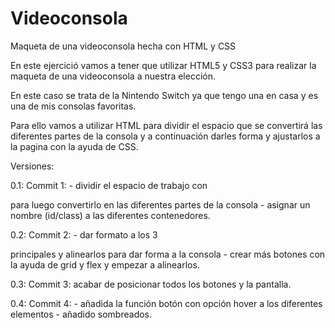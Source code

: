 # Videoconsola
Maqueta de una videoconsola hecha con HTML y CSS

En este ejercició vamos a tener que utilizar HTML5 y CSS3 para realizar la maqueta de una videoconsola a nuestra elección.

En este caso se trata de la Nintendo Switch ya que tengo una en casa y es una de mis consolas favoritas.

Para ello vamos a utilizar HTML para dividir el espacio que se convertirá las diferentes partes de la consola y a continuación darles forma y ajustarlos a la pagina con la ayuda de CSS.


Versiones:

0.1: Commit 1:  - dividir el espacio de trabajo con <div> para luego convertirlo en las diferentes partes de la consola
                - asignar un nombre (id/class) a las diferentes contenedores.

0.2: Commit 2:  - dar formato a los 3 <div> principales y alinearlos para dar forma a la consola
                - crear más botones con la ayuda de grid y flex y empezar a alinearlos.

0.3: Commit 3:   acabar de posicionar todos los botones y la pantalla.

0.4: Commit 4:  - añadida la función botón con opción hover a los diferentes elementos
                - añadido sombreados.

